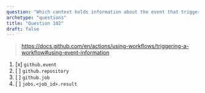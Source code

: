 ```yaml
---
question: "Which context holds information about the event that triggered a workflow run"
archetype: "questions"
title: "Question 102"
draft: false
---
```


> https://docs.github.com/en/actions/using-workflows/triggering-a-workflow#using-event-information
1. [x] `github.event`
1. [ ] `github.repository`
1. [ ] `github.job`
1. [ ] `jobs.<job_id>.result`
